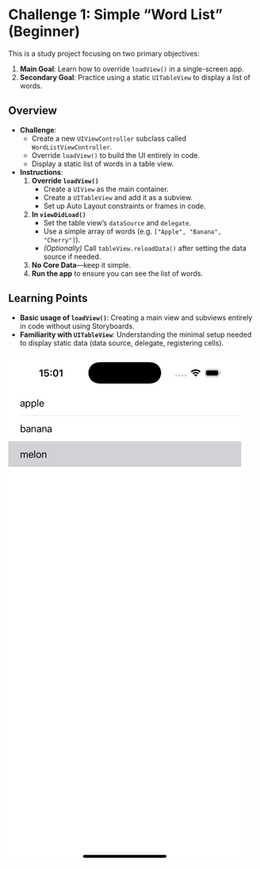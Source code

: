 # Challenge 1: Simple “Word List” (Beginner)

This is a study project focusing on two primary objectives:

1. **Main Goal**: Learn how to override `loadView()` in a single-screen app.  
2. **Secondary Goal**: Practice using a static `UITableView` to display a list of words.

## Overview

- **Challenge**:  
  - Create a new `UIViewController` subclass called `WordListViewController`.  
  - Override `loadView()` to build the UI entirely in code.  
  - Display a static list of words in a table view.  
- **Instructions**:
  1. **Override `loadView()`**  
     - Create a `UIView` as the main container.  
     - Create a `UITableView` and add it as a subview.  
     - Set up Auto Layout constraints or frames in code.  
  2. **In `viewDidLoad()`**  
     - Set the table view’s `dataSource` and `delegate`.  
     - Use a simple array of words (e.g. `["Apple", "Banana", "Cherry"]`).  
     - *(Optionally)* Call `tableView.reloadData()` after setting the data source if needed.  
  3. **No Core Data**—keep it simple.  
  4. **Run the app** to ensure you can see the list of words.

## Learning Points

- **Basic usage of `loadView()`**: Creating a main view and subviews entirely in code without using Storyboards.  
- **Familiarity with `UITableView`**: Understanding the minimal setup needed to display static data (data source, delegate, registering cells). 

![Screenshot of the app](screenshots/screenshot.png)
